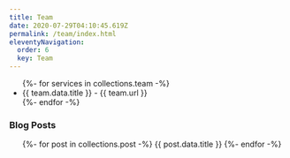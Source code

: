```yaml
---
title: Team
date: 2020-07-29T04:10:45.619Z
permalink: /team/index.html
eleventyNavigation:
  order: 6
  key: Team
---
```



<ul>
{%- for services in collections.team -%}
  <li>{{ team.data.title }} - {{ team.url }}</li>
{%- endfor -%}
</ul>


<h3>Blog Posts</h3>
<ul>
{%- for post in collections.post -%}
  <li{% if page.url == post.url %} class="active"{% endif %}>{{ post.data.title }}</li>
{%- endfor -%}
</ul>